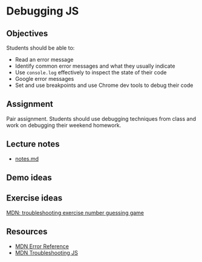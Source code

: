 # Debugging JS

## Objectives

Students should be able to:

- Read an error message
- Identify common error messages and what they usually indicate
- Use `console.log` effectively to inspect the state of their code
- Google error messages
- Set and use breakpoints and use Chrome dev tools to debug their code

## Assignment

Pair assignment. Students should use debugging techniques from class and work on debugging their weekend homework.

## Lecture notes

- [notes.md](notes.md)

## Demo ideas

## Exercise ideas

[MDN: troubleshooting exercise number guessing game](https://github.com/mdn/learning-area/blob/master/javascript/introduction-to-js-1/troubleshooting/number-game-errors.html)

## Resources

- [MDN Error Reference](https://developer.mozilla.org/en-US/docs/Web/JavaScript/Reference/Errors)
- [MDN Troubleshooting JS](https://developer.mozilla.org/en-US/docs/Learn/JavaScript/First_steps/What_went_wrong)
